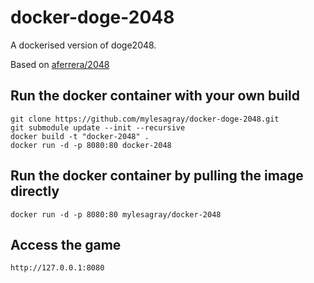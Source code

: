 # docker-doge-2048

A dockerised version of doge2048.

Based on [aferrera/2048](https://github.com/laferrera/doge2048.git)

## Run the docker container with your own build

    git clone https://github.com/mylesagray/docker-doge-2048.git
    git submodule update --init --recursive
    docker build -t "docker-2048" .
    docker run -d -p 8080:80 docker-2048

## Run the docker container by pulling the image directly

    docker run -d -p 8080:80 mylesagray/docker-2048

## Access the game

    http://127.0.0.1:8080
